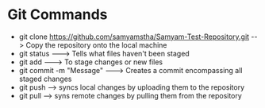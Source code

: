 # Git Commands

* git clone https://github.com/samyamstha/Samyam-Test-Repository.git --> Copy the repository onto the local machine
* git status ---> Tells what files haven't been staged
* git add ---> To stage changes or new files
* git commit -m "Message" ---> Creates a commit encompassing all staged changes
* git push --> syncs local changes by uploading them to the repository
* git pull --> syns remote changes by pulling them from the repository
